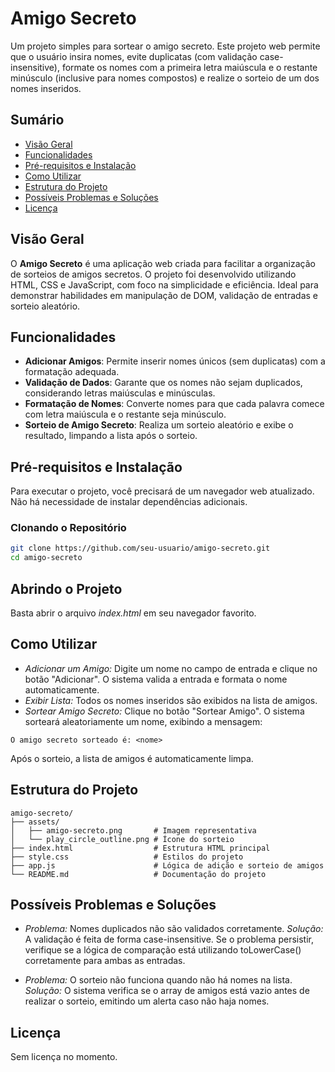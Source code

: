 # Amigo Secreto

Um projeto simples para sortear o amigo secreto. Este projeto web permite que o usuário insira nomes, evite duplicatas (com validação case-insensitive), formate os nomes com a primeira letra maiúscula e o restante minúsculo (inclusive para nomes compostos) e realize o sorteio de um dos nomes inseridos.

## Sumário

- [Visão Geral](#visão-geral)
- [Funcionalidades](#funcionalidades)
- [Pré-requisitos e Instalação](#pré-requisitos-e-instalação)
- [Como Utilizar](#como-utilizar)
- [Estrutura do Projeto](#estrutura-do-projeto)
- [Possíveis Problemas e Soluções](#possíveis-problemas-e-soluções)
- [Licença](#licença)

## Visão Geral

O **Amigo Secreto** é uma aplicação web criada para facilitar a organização de sorteios de amigos secretos. O projeto foi desenvolvido utilizando HTML, CSS e JavaScript, com foco na simplicidade e eficiência. Ideal para demonstrar habilidades em manipulação de DOM, validação de entradas e sorteio aleatório.

## Funcionalidades

- **Adicionar Amigos**: Permite inserir nomes únicos (sem duplicatas) com a formatação adequada.
- **Validação de Dados**: Garante que os nomes não sejam duplicados, considerando letras maiúsculas e minúsculas.
- **Formatação de Nomes**: Converte nomes para que cada palavra comece com letra maiúscula e o restante seja minúsculo.
- **Sorteio de Amigo Secreto**: Realiza um sorteio aleatório e exibe o resultado, limpando a lista após o sorteio.

## Pré-requisitos e Instalação

Para executar o projeto, você precisará de um navegador web atualizado. Não há necessidade de instalar dependências adicionais.

### Clonando o Repositório

```bash
git clone https://github.com/seu-usuario/amigo-secreto.git
cd amigo-secreto
```

## Abrindo o Projeto

Basta abrir o arquivo _index.html_ em seu navegador favorito.

## Como Utilizar

- _Adicionar um Amigo:_ Digite um nome no campo de entrada e clique no botão "Adicionar". O sistema valida a entrada e formata o nome automaticamente.
- _Exibir Lista:_ Todos os nomes inseridos são exibidos na lista de amigos.
- _Sortear Amigo Secreto:_ Clique no botão "Sortear Amigo". O sistema sorteará aleatoriamente um nome, exibindo a mensagem:

```text
O amigo secreto sorteado é: <nome>
```

Após o sorteio, a lista de amigos é automaticamente limpa.

## Estrutura do Projeto

```plaintext
amigo-secreto/
├── assets/
│   ├── amigo-secreto.png       # Imagem representativa
│   └── play_circle_outline.png # Ícone do sorteio
├── index.html                  # Estrutura HTML principal
├── style.css                   # Estilos do projeto
├── app.js                      # Lógica de adição e sorteio de amigos
└── README.md                   # Documentação do projeto
```

## Possíveis Problemas e Soluções

- _Problema:_ Nomes duplicados não são validados corretamente.
  _Solução:_ A validação é feita de forma case-insensitive. Se o problema persistir, verifique se a lógica de comparação está utilizando toLowerCase() corretamente para ambas as entradas.

- _Problema:_ O sorteio não funciona quando não há nomes na lista.
  _Solução:_ O sistema verifica se o array de amigos está vazio antes de realizar o sorteio, emitindo um alerta caso não haja nomes.

## Licença

Sem licença no momento.
